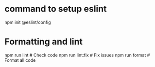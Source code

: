 # command to setup eslint

npm init @eslint/config


# Formatting and lint
npm run lint        # Check code
npm run lint:fix    # Fix issues
npm run format      # Format all code